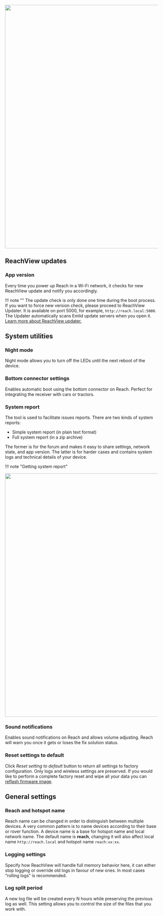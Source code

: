 <p style="text-align:center" ><img src="../img/reachview/settings/settings.png" style="width: 800px;" /></p>

## ReachView updates

### App version  
Every time you power up Reach in a Wi-Fi network, it checks for new ReachView update and notify you accordingly.

!!! note ""
    The update check is only done one time during the boot process. If you want to force new version check, please proceed to ReachView Updater. It is available on port 5000, for example, `http://reach.local:5000`. The Updater automatically scans Emlid update servers when you open it. [Learn more about ReachView updater.](../common/reachview/updater.md)

## System utilities

### Night mode 
Night mode allows you to turn off the LEDs until the next reboot of the device. 

### Bottom connector settings
Enables automatic boot using the bottom connector on Reach. Perfect for integrating the receiver with cars or tractors.

### System report
The tool is used to facilitate issues reports. There are two kinds of system reports:

* Simple system report (in plain text format)
* Full system report (in a zip archive)

The former is for the forum and makes it easy to share settings, network state, and app version. The latter is for harder cases and contains system logs and technical details of your device.

!!! note "Getting system report"
	<p style="text-align:center"><img src="../img/reachview/settings/system-report.gif" style="width: 800px;" /></p>

### Sound notifications

Enables sound notifications on Reach and allows volume adjusting. Reach will warn you once it gets or loses the fix solution status.

### Reset settings to default  
Click *Reset setting to default* button to return all settings to factory configuration. Only logs and wireless settings are preserved. If you would like to perform a complete factory reset and wipe all your data you can [reflash firmware image](../common/reachview/firmware-reflashing.md).

## General settings

### Reach and hotspot name

Reach name can be changed in order to distinguish between multiple devices. A very common pattern is to name devices according to their base or rover function. A device name is a base for hotspot name and local network name. The default name is **reach**, changing it will also affect local name `http://reach.local` and hotspot name `reach:xx:xx`.

### Logging settings
Specify how ReachView will handle full memory behavior here, it can either stop logging or override old logs in favour of new ones. In most cases “rolling logs” is recommended.

### Log split period
A new log file will be created every N hours while preserving the previous log as well. This setting allows you to control the size of the files that you work with.
